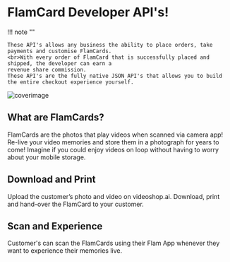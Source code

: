 # FlamCard Developer API's!

!!! note ""

    These API's allows any business the ability to place orders, take payments and customise FlamCards. 
    <br>With every order of FlamCard that is successfully placed and shipped, the developer can earn a 
    revenue share commission. 
    These API's are the fully native JSON API's that allows you to build the entire checkout experience yourself.
![coverimage](https://www.danielleskosky.com/wp-content/uploads/media-uploads/what-is-an-api/api-with-outlets.jpg)



## What are FlamCards?
<p>FlamCards are the photos that play videos when scanned via camera app! Re-live your video memories and store them in a photograph for years to come! Imagine if you could enjoy videos on loop without having to worry about your mobile storage.</p>

## Download and Print
<p> Upload the customer’s photo and video on videoshop.ai. Download, print and hand-over the FlamCard to your customer. </p>

## Scan and Experience
<p>Customer's can scan the FlamCards using their Flam App whenever they want to experience their memories live.</p>

